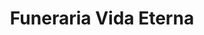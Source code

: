 ---
title: "Funeraria Vida Eterna"
url: /villa-altagracia/funeraria-vida-eterna/
shop: Bestattungen
---